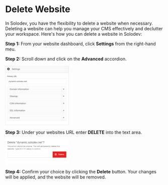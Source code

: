 # Delete Website

In Solodev, you have the flexibility to delete a website when necessary. Deleting a website can help you manage your CMS effectively and declutter your workspace. Here's how you can delete a website in Solodev:

**Step 1:** From your website dashboard, click **Settings** from the right-hand meu.

**Step 2:** Scroll down and click on the **Advanced** accordion.

<img src="../../../images/settings9.jpg" alt="settings9" style="width: 40%; display: block"></a>

**Step 3:** Under your websites URL enter **DELETE** into the text area.

<img src="../../../images/delete-site.png" alt="settings9" style="width: 40%; display: block"></a>

**Step 4:** Confirm your choice by clicking the **Delete** button. Your changes will be applied, and the website will be removed.